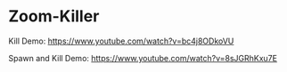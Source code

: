 # Zoom-Killer

Kill Demo: https://www.youtube.com/watch?v=bc4j8ODkoVU

Spawn and Kill Demo: https://www.youtube.com/watch?v=8sJGRhKxu7E
